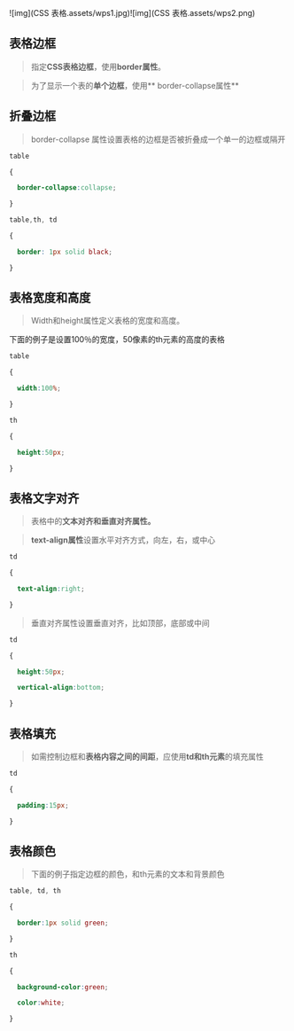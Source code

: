 ![img](CSS 表格.assets/wps1.jpg)![img](CSS 表格.assets/wps2.png) 

## 表格边框

> 指定**CSS表格边框**，使用**border属性**。

> 为了显示一个表的**单个边框**，使用** border-collapse属性**

## 折叠边框

> border-collapse 属性设置表格的边框是否被折叠成一个单一的边框或隔开

```css
table

{

  border-collapse:collapse;

}

table,th, td

{

  border: 1px solid black;

}
```



## 表格宽度和高度

> Width和height属性定义表格的宽度和高度。

下面的例子是设置100％的宽度，50像素的th元素的高度的表格

```css
table

{

  width:100%;

}

th

{

  height:50px;

}
```



## 表格文字对齐

> 表格中的**文本对齐和垂直对齐属性。**

> **text-align属性**设置水平对齐方式，向左，右，或中心

```css
td

{

  text-align:right;

}
```



> 垂直对齐属性设置垂直对齐，比如顶部，底部或中间

```css
td

{

  height:50px;

  vertical-align:bottom;

}
```



## 表格填充

> 如需控制边框和**表格内容之间的间距**，应使用**td和th元素**的填充属性

```css
td

{

  padding:15px;

}
```



## 表格颜色

> 下面的例子指定边框的颜色，和th元素的文本和背景颜色

```css
table, td, th

{

  border:1px solid green;

}

th

{

  background-color:green;

  color:white;

}
```



